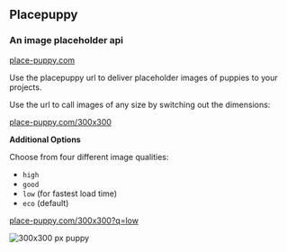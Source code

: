 ## Placepuppy

### An image placeholder api

[place-puppy.com](https://place-puppy.com)

Use the placepuppy url to deliver placeholder images of puppies to your projects.

Use the url to call images of any size by switching out the dimensions:

[place-puppy.com/300x300](https://place-puppy.com/300x300)

**Additional Options**

Choose from four different image qualities:

- `high`
- `good`
- `low` (for fastest load time)
- `eco` (default)

[place-puppy.com/300x300?q=low](https://place-puppy.com/300x300?q=low)

![300x300 px puppy](https://place-puppy.com/300x300)
